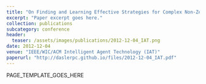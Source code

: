 ```yaml
---
title: "On Finding and Learning Effective Strategies for Complex Non-Zero-Sum Repeated Games"
excerpt: "Paper excerpt goes here."
collection: publications
subcategory: conference
header: 
  teaser: /assets/images/publications/2012-12-04_IAT.png
date: 2012-12-04
venue: "IEEE/WIC/ACM Intelligent Agent Technology (IAT)"
paperurl: "http://daslerpc.github.io/files/2012-12-04_IAT.pdf"
---
```


PAGE_TEMPLATE_GOES_HERE
